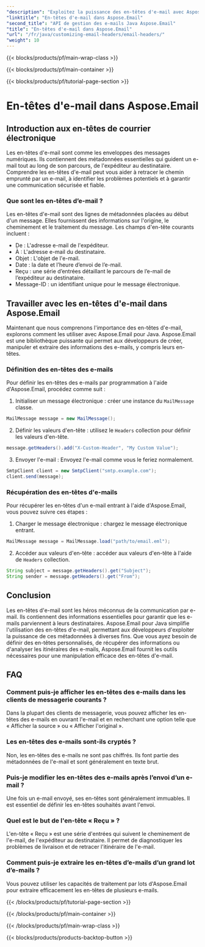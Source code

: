 ```yaml
---
"description": "Exploitez la puissance des en-têtes d'e-mail avec Aspose.Email pour Java. Apprenez à définir et récupérer facilement des en-têtes d'e-mail."
"linktitle": "En-têtes d'e-mail dans Aspose.Email"
"second_title": "API de gestion des e-mails Java Aspose.Email"
"title": "En-têtes d'e-mail dans Aspose.Email"
"url": "/fr/java/customizing-email-headers/email-headers/"
"weight": 10
---
```


{{< blocks/products/pf/main-wrap-class >}}

{{< blocks/products/pf/main-container >}}

{{< blocks/products/pf/tutorial-page-section >}}

# En-têtes d'e-mail dans Aspose.Email


## Introduction aux en-têtes de courrier électronique

Les en-têtes d'e-mail sont comme les enveloppes des messages numériques. Ils contiennent des métadonnées essentielles qui guident un e-mail tout au long de son parcours, de l'expéditeur au destinataire. Comprendre les en-têtes d'e-mail peut vous aider à retracer le chemin emprunté par un e-mail, à identifier les problèmes potentiels et à garantir une communication sécurisée et fiable.

### Que sont les en-têtes d’e-mail ?

Les en-têtes d'e-mail sont des lignes de métadonnées placées au début d'un message. Elles fournissent des informations sur l'origine, le cheminement et le traitement du message. Les champs d'en-tête courants incluent :

- De : L'adresse e-mail de l'expéditeur.
- À : L'adresse e-mail du destinataire.
- Objet : L'objet de l'e-mail.
- Date : la date et l’heure d’envoi de l’e-mail.
- Reçu : une série d’entrées détaillant le parcours de l’e-mail de l’expéditeur au destinataire.
- Message-ID : un identifiant unique pour le message électronique.

## Travailler avec les en-têtes d'e-mail dans Aspose.Email

Maintenant que nous comprenons l'importance des en-têtes d'e-mail, explorons comment les utiliser avec Aspose.Email pour Java. Aspose.Email est une bibliothèque puissante qui permet aux développeurs de créer, manipuler et extraire des informations des e-mails, y compris leurs en-têtes.

### Définition des en-têtes des e-mails

Pour définir les en-têtes des e-mails par programmation à l'aide d'Aspose.Email, procédez comme suit :

1. Initialiser un message électronique : créer une instance du `MailMessage` classe.

```java
MailMessage message = new MailMessage();
```

2. Définir les valeurs d'en-tête : utilisez le `Headers` collection pour définir les valeurs d'en-tête.

```java
message.getHeaders().add("X-Custom-Header", "My Custom Value");
```

3. Envoyer l'e-mail : Envoyez l'e-mail comme vous le feriez normalement.

```java
SmtpClient client = new SmtpClient("smtp.example.com");
client.send(message);
```

### Récupération des en-têtes d'e-mails

Pour récupérer les en-têtes d'un e-mail entrant à l'aide d'Aspose.Email, vous pouvez suivre ces étapes :

1. Charger le message électronique : chargez le message électronique entrant.

```java
MailMessage message = MailMessage.load("path/to/email.eml");
```

2. Accéder aux valeurs d'en-tête : accéder aux valeurs d'en-tête à l'aide de `Headers` collection.

```java
String subject = message.getHeaders().get("Subject");
String sender = message.getHeaders().get("From");
```

## Conclusion

Les en-têtes d'e-mail sont les héros méconnus de la communication par e-mail. Ils contiennent des informations essentielles pour garantir que les e-mails parviennent à leurs destinataires. Aspose.Email pour Java simplifie l'utilisation des en-têtes d'e-mail, permettant aux développeurs d'exploiter la puissance de ces métadonnées à diverses fins. Que vous ayez besoin de définir des en-têtes personnalisés, de récupérer des informations ou d'analyser les itinéraires des e-mails, Aspose.Email fournit les outils nécessaires pour une manipulation efficace des en-têtes d'e-mail.

## FAQ

### Comment puis-je afficher les en-têtes des e-mails dans les clients de messagerie courants ?

Dans la plupart des clients de messagerie, vous pouvez afficher les en-têtes des e-mails en ouvrant l'e-mail et en recherchant une option telle que « Afficher la source » ou « Afficher l'original ».

### Les en-têtes des e-mails sont-ils cryptés ?

Non, les en-têtes des e-mails ne sont pas chiffrés. Ils font partie des métadonnées de l'e-mail et sont généralement en texte brut.

### Puis-je modifier les en-têtes des e-mails après l’envoi d’un e-mail ?

Une fois un e-mail envoyé, ses en-têtes sont généralement immuables. Il est essentiel de définir les en-têtes souhaités avant l'envoi.

### Quel est le but de l'en-tête « Reçu » ?

L'en-tête « Reçu » est une série d'entrées qui suivent le cheminement de l'e-mail, de l'expéditeur au destinataire. Il permet de diagnostiquer les problèmes de livraison et de retracer l'itinéraire de l'e-mail.

### Comment puis-je extraire les en-têtes d’e-mails d’un grand lot d’e-mails ?

Vous pouvez utiliser les capacités de traitement par lots d'Aspose.Email pour extraire efficacement les en-têtes de plusieurs e-mails.

{{< /blocks/products/pf/tutorial-page-section >}}

{{< /blocks/products/pf/main-container >}}

{{< /blocks/products/pf/main-wrap-class >}}

{{< blocks/products/products-backtop-button >}}